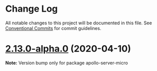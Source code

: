 # Change Log

All notable changes to this project will be documented in this file.
See [Conventional Commits](https://conventionalcommits.org) for commit guidelines.

# [2.13.0-alpha.0](https://github.com/apollographql/apollo-server/tree/master/packages/apollo-server-micro/compare/apollo-server-micro@2.12.0...apollo-server-micro@2.13.0-alpha.0) (2020-04-10)

**Note:** Version bump only for package apollo-server-micro
